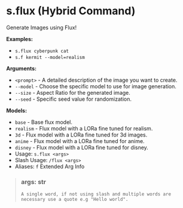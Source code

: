 # s.flux (Hybrid Command)
Generate Images using Flux!<br/>

**Examples:**<br/>
- `s.flux cyberpunk cat`<br/>
- `s.f kermit --model=realism`<br/>

**Arguments:**<br/>
- `<prompt>` - A detailed description of the image you want to create.<br/>
- `--model` - Choose the specific model to use for image generation.<br/>
- `--size` - Aspect Ratio for the generated image.<br/>
- `--seed` - Specific seed value for randomization.<br/>

**Models:**<br/>
- `base` - Base flux model.<br/>
- `realism` - Flux model with a LORa fine tuned for realism.<br/>
- `3d` - Flux model with a LORa fine tuned for 3d images.<br/>
- `anime` - Flux model with a LORa fine tuned for anime.<br/>
- `disney` - Flux model with a LORa fine tuned for disney.<br/>
 - Usage: `s.flux <args>`
 - Slash Usage: `/flux <args>`
 - Aliases: `f`
Extended Arg Info
> ### args: str
> ```
> A single word, if not using slash and multiple words are necessary use a quote e.g "Hello world".
> ```
